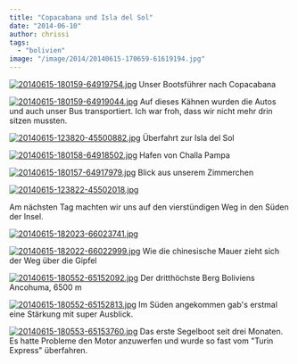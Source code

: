 ```yaml
---
title: "Copacabana und Isla del Sol"
date: "2014-06-10"
author: chrissi
tags: 
  - "bolivien"
image: "/image/2014/20140615-170659-61619194.jpg"
---
```


[![20140615-180159-64919754.jpg](images/20140615-180159-64919754.jpg)](https://hafenstrand.wordpress.com/wp-content/uploads/2014/06/20140615-180159-64919754.jpg) Unser Bootsführer nach Copacabana

[![20140615-180159-64919044.jpg](images/20140615-180159-64919044.jpg)](https://hafenstrand.wordpress.com/wp-content/uploads/2014/06/20140615-180159-64919044.jpg) Auf dieses Kähnen wurden die Autos und auch unser Bus transportiert. Ich war froh, dass wir nicht mehr drin sitzen mussten.

[![20140615-123820-45500882.jpg](images/20140615-123820-45500882.jpg)](https://hafenstrand.wordpress.com/wp-content/uploads/2014/06/20140615-123820-45500882.jpg) Überfahrt zur Isla del Sol

[![20140615-180158-64918502.jpg](images/20140615-180158-64918502.jpg)](https://hafenstrand.wordpress.com/wp-content/uploads/2014/06/20140615-180158-64918502.jpg) Hafen von Challa Pampa

[![20140615-180157-64917979.jpg](images/20140615-180157-64917979.jpg)](https://hafenstrand.wordpress.com/wp-content/uploads/2014/06/20140615-180157-64917979.jpg) Blick aus unserem Zimmerchen

[![20140615-123822-45502018.jpg](images/20140615-123822-45502018.jpg)](https://hafenstrand.wordpress.com/wp-content/uploads/2014/06/20140615-123822-45502018.jpg)

Am nächsten Tag machten wir uns auf den vierstündigen Weg in den Süden der Insel.

[![20140615-182023-66023741.jpg](images/20140615-182023-66023741.jpg)](https://hafenstrand.wordpress.com/wp-content/uploads/2014/06/20140615-182023-66023741.jpg)

[![20140615-182022-66022999.jpg](images/20140615-182022-66022999.jpg)](https://hafenstrand.wordpress.com/wp-content/uploads/2014/06/20140615-182022-66022999.jpg) Wie die chinesische Mauer zieht sich der Weg über die Gipfel

[![20140615-180552-65152092.jpg](images/20140615-180552-65152092.jpg)](https://hafenstrand.wordpress.com/wp-content/uploads/2014/06/20140615-180552-65152092.jpg) Der dritthöchste Berg Boliviens Ancohuma, 6500 m

[![20140615-180552-65152813.jpg](images/20140615-180552-65152813.jpg)](https://hafenstrand.wordpress.com/wp-content/uploads/2014/06/20140615-180552-65152813.jpg) Im Süden angekommen gab's erstmal eine Stärkung mit super Ausblick.

[![20140615-180553-65153760.jpg](images/20140615-180553-65153760.jpg)](https://hafenstrand.wordpress.com/wp-content/uploads/2014/06/20140615-180553-65153760.jpg) Das erste Segelboot seit drei Monaten. Es hatte Probleme den Motor anzuwerfen und wurde so fast vom "Turin Express" überfahren.
